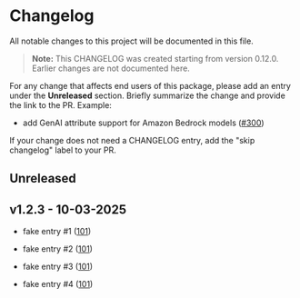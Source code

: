 # Changelog

All notable changes to this project will be documented in this file.

> **Note:** This CHANGELOG was created starting from version 0.12.0. Earlier changes are not documented here.

For any change that affects end users of this package, please add an entry under the **Unreleased** section. Briefly summarize the change and provide the link to the PR. Example:
- add GenAI attribute support for Amazon Bedrock models
  ([#300](https://github.com/aws-observability/aws-otel-python-instrumentation/pull/300))

If your change does not need a CHANGELOG entry, add the "skip changelog" label to your PR.

## Unreleased

## v1.2.3 - 10-03-2025

- fake entry #1
  ([101](https://github.com/aws-observability/aws-otel-python-instrumentation/pull/300))

- fake entry #2
  ([101](https://github.com/aws-observability/aws-otel-python-instrumentation/pull/300))

- fake entry #3
  ([101](https://github.com/aws-observability/aws-otel-python-instrumentation/pull/300))

- fake entry #4
  ([101](https://github.com/aws-observability/aws-otel-python-instrumentation/pull/300))